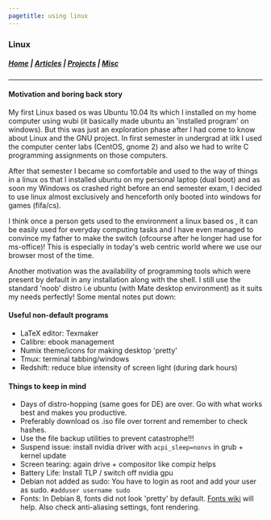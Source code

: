 ```yaml
---
pagetitle: using linux
---
```


### Linux

##### [Home](index.html) |  [Articles](articles.html) | [Projects](projects.html) | [Misc](misc.html) 

---

#### Motivation and boring back story
My first Linux based os was Ubuntu 10.04 lts which I installed on my home computer using wubi 
(it basically made ubuntu an 'installed program' on windows). 
But this was just an exploration phase after I had come to know about 
Linux and the GNU project. 
In first semester in undergrad at iitk I used the computer center 
labs (CentOS, gnome 2) and also we had to write C programming assignments
on those computers. 

After that semester I became so comfortable and used to the way of things
in a linux os that I installed ubuntu on my personal laptop (dual boot) 
and as soon my Windows os crashed right before an end semester exam, 
I decided to use linux almost exclusively and henceforth only booted 
into windows for games (fifa/cs). 

I think once a person gets used to the environment a linux based os 
, it can be easily used for everyday computing tasks and I have even 
managed to convince my father to make the switch 
(ofcourse after he longer had use for ms-office)! 
This is especially in today's web centric world where we use our browser
 most of the time. 

Another motivation was the availability of programming tools which were
 present by default in any installation along with the shell. 
I still use the standard 'noob' distro i.e ubuntu (with Mate desktop environment) 
as it suits my needs perfectly! Some mental notes put down:

#### Useful non-default programs

- LaTeX editor: Texmaker
- Calibre: ebook management
- Numix theme/icons for making desktop 'pretty'
- Tmux: terminal tabbing/windows
- Redshift: reduce blue intensity of screen light (during dark hours)

#### Things to keep in mind

- Days of distro-hopping (same goes for DE) are over. Go with what works best and makes you productive. 
- Preferably download os .iso file over torrent and remember to check hashes. 
- Use the file backup utilities to prevent catastrophe!!! 
- Suspend issue: install nvidia driver with `acpi_sleep=nonvs` in grub + kernel update
- Screen tearing: again drive + compositor like compiz helps
- Battery Life: Install TLP / switch off nvidia gpu
- Debian not added as sudo: You have to login as root and add your user as sudo. `#adduser username sudo`
- Fonts: In Debian 8, fonts did not look 'pretty' by default. [Fonts wiki](https://wiki.debian.org/Fonts) will help. Also check anti-aliasing settings, font rendering.


